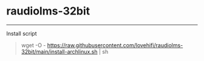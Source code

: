 # raudiolms-32bit
------------------------
Install script
>
> wget -O - https://raw.githubusercontent.com/lovehifi/raudiolms-32bit/main/install-archlinux.sh | sh
